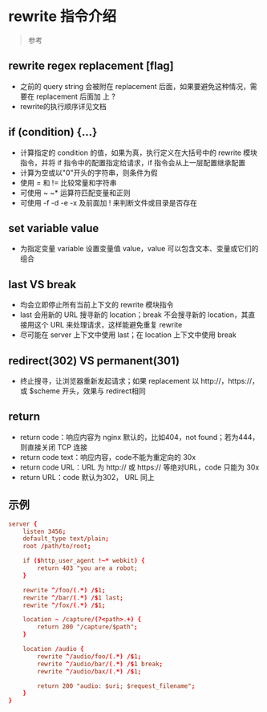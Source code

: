 # rewrite 指令介绍

> 参考

## rewrite regex replacement [flag]

* 之前的 query string 会被附在 replacement 后面，如果要避免这种情况，需要在 replacement 后面加 上 ?
* rewrite的执行顺序详见文档

## if (condition) {...}

* 计算指定的 condition 的值，如果为真，执行定义在大括号中的 rewrite 模块指令，并将 if 指令中的配置指定给请求，if 指令会从上一层配置继承配置
* 计算为空或以"0"开头的字符串，则条件为假
* 使用 = 和 != 比较常量和字符串
* 可使用 ~ ~* 运算符匹配变量和正则
* 可使用 -f -d -e -x 及前面加 ! 来判断文件或目录是否存在

## set variable value

* 为指定变量 variable 设置变量值 value，value 可以包含文本、变量或它们的组合

## last VS break

* 均会立即停止所有当前上下文的 rewrite 模块指令
* last 会用新的 URL 搜寻新的 location；break 不会搜寻新的 location，其直接用这个 URL 来处理请求，这样能避免重复 rewrite
* 尽可能在 server 上下文中使用 last；在 location 上下文中使用 break

## redirect(302) VS permanent(301)

* 终止搜寻，让浏览器重新发起请求；如果 replacement 以 http://，https://，或 $scheme 开头，效果与 redirect相同

## return

* return code：响应内容为 nginx 默认的，比如404，not found；若为444，则直接关闭 TCP 连接
* return code text：响应内容，code不能为重定向的 30x
* return code URL：URL 为 http:// 或 https:// 等绝对URL，code 只能为 30x
* return URL：code 默认为302， URL 同上

## 示例

```nginx.conf
server {
    listen 3456;
    default_type text/plain;
    root /path/to/root;

    if ($http_user_agent !~* webkit) {
        return 403 "you are a robot;
    }

    rewrite ^/foo/(.*) /$1;
    rewrite ^/bar/(.*) /$1 last;
    rewrite ^/fox/(.*) /$1;

    location ~ /capture/(?<path>.+) {
        return 200 "/capture/$path";
    }

    location /audio {
        rewrite ^/audio/foo/(.*) /$1;
        rewrite ^/audio/bar/(.*) /$1 break;
        rewrite ^/audio/bax/(.*) /$1;

        return 200 "audio: $uri; $request_filename";
    }
}
```
